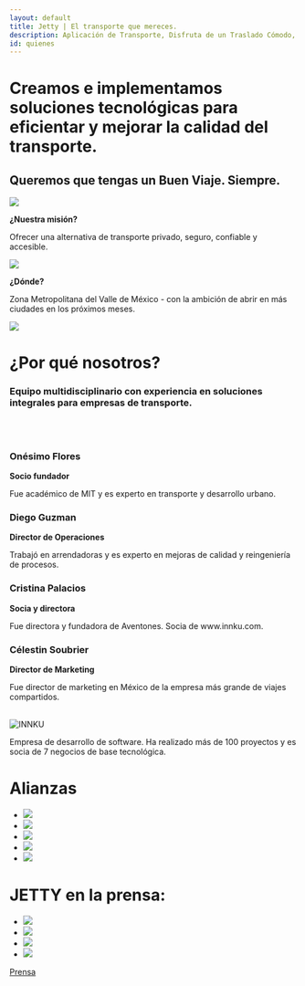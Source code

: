 ```yaml
---
layout: default
title: Jetty | El transporte que mereces.
description: Aplicación de Transporte, Disfruta de un Traslado Cómodo, Rápido y Seguro de Manera Diaria a Bordo de  Camionetas Ejecutivas con Conductores Verificados.
id: quienes
---
```


<div class="main-quienes">
  <div class="header-quienes">
    <div class="container header-content-quienes">
      <div class="row">
        <div class="col-md-8 col-md-offset-2 text-center">
          <h1>Creamos e implementamos soluciones tecnológicas para eficientar y mejorar la calidad del transporte.</h1>
        </div>
        <div class="col-md-10 col-md-offset-1 text-center">
          <h2>Queremos que tengas un <strong>Buen Viaje. Siempre.</strong></h2>
        </div>
      </div>
    </div>
  </div>

  <div class="quienes-content">
    <div class="container">
      <div class="row">
        <div class="col-md-4 col-md-offset-1 col-sm-6 text-center">
          <img src="img/mountain.svg" class="mountain">
          <p><strong>¿Nuestra misión?</strong></p>
          <p>Ofrecer una alternativa de transporte privado, seguro, confiable y accesible.</p>
        </div>
        <div class="col-md-4 col-md-offset-2 col-sm-6 text-center">
          <img src="img/angel.svg" class="mountain">
          <p><strong>¿Dónde?</strong></p>
          <p>Zona Metropolitana del Valle de México - con la ambición de abrir en más ciudades en los próximos meses.</p>
        </div>
      </div>
    </div>
  </div>
</div>

<div class="space-greenUp">
  <img src="img/back-green-up.png">
</div>

<div class="container nosotros">
  <div class="row">
    <div class="col-md-12 text-center">
      <h1>¿Por qué nosotros?</h1>
      <h3>Equipo multidisciplinario con experiencia en soluciones integrales para empresas de transporte.</h3>
      <br>
      <br>
    </div>
  </div>
  <div class="row text-center">
    <div class="col-md-3">
      <h3><strong>Onésimo Flores</strong></h3>
      <p><strong>Socio fundador</strong></p>
      <p>Fue académico de MIT y es experto en transporte y desarrollo urbano.</p>
    </div>
    <div class="col-md-3">
      <h3><strong>Diego Guzman</strong></h3>
      <p><strong>Director de Operaciones</strong></p>
      <p>Trabajó en arrendadoras y es experto en mejoras de calidad y reingeniería de procesos.</p>
    </div>
    <div class="col-md-3">
      <h3><strong>Cristina Palacios</strong></h3>
      <p><strong>Socia y directora</strong></p>
      <p>Fue directora y fundadora de Aventones. Socia de www.innku.com.</p>
    </div>
    <div class="col-md-3">
      <h3><strong>Célestin Soubrier</strong></h3>
      <p><strong>Director de Marketing</strong></p>
      <p>Fue director de marketing en México de la empresa más grande de viajes compartidos.</p><br>
    </div>
  </div>
  <div class="col-md-8 col-md-offset-2 text-center innku">
    <img src="img/innku.png" alt="INNKU">
    <p>Empresa de desarrollo de software. Ha realizado más de 100 proyectos y es socia de 7 negocios de base tecnológica.</p>
  </div>
</div>

<div class="container nosotros">
  <div class="row">
    <div class="col-md-12 text-center">
      <h1>Alianzas</h1>
      <ul class="alianzas">
        <li>
          <img src="imgs-prensa/logo-xibalba.png">
        </li>
        <li>
          <img src="imgs-prensa/NEGRO.png">
        </li>
        <li>
          <img src="imgs-prensa/conecta-cuatro.png">
        </li>
        <li>
          <img src="imgs-prensa/impacto.jpg">
        </li>
        <li>
          <img src="imgs-prensa/LOGO_TM.jpg">
        </li>
      </ul>
    </div>
  </div>
</div>

<div class="container nosotros">
  <div class="row">
    <div class="col-md-12 text-center">
      <h1>JETTY en la prensa:</h1>
      <ul class="alianzas">
        <li>
          <img src="imgs-prensa/reforma.png">
        </li>
        <li>
          <img src="imgs-prensa/milenio.png">
        </li>
        <li>
          <img src="imgs-prensa/expansion.png">
        </li>
        <li>
          <img src="imgs-prensa/excelsior.png">
        </li>
      </ul>
      <a href="/prensa" class="btn btn-green">Prensa</a>
    </div>
  </div>
</div>
